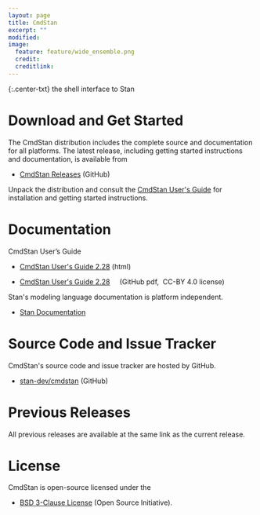 ```yaml
---
layout: page
title: CmdStan
excerpt: ""
modified:
image:
  feature: feature/wide_ensemble.png
  credit:
  creditlink:
---
```


{:.center-txt}
the shell interface to Stan


# Download and Get Started

The CmdStan distribution includes the complete source and
documentation for all platforms.  The latest release, including
getting started instructions and documentation, is available from

* [CmdStan Releases](https://github.com/stan-dev/cmdstan/releases)
  <span class="note">(GitHub)</span>

Unpack the distribution and consult the <a href="/docs/2_28/cmdstan-guide/cmdstan-installation.html">CmdStan User's Guide</a> for installation and getting started instructions.



# Documentation

CmdStan User’s Guide

* [CmdStan User's Guide 2.28](/docs/2_28/cmdstan-guide/index.html)
  <span class="note">(html)</span>

* [CmdStan User's Guide 2.28](/docs/2_28/cmdstan-guide-2_28.pdf)
  <span class="note">&nbsp; &nbsp; (GitHub pdf,&nbsp; CC-BY 4.0 license)</span>

Stan's modeling language documentation is platform independent.

* <p>
  <a href="/documentation/">Stan Documentation</a>
  </p>


# Source Code and Issue Tracker

CmdStan's source code and issue tracker are hosted by GitHub.

* <p>
  <a href="https://github.com/stan-dev/cmdstan">stan-dev/cmdstan</a>
  <span class="note">(GitHub)</span>
  </p>


# Previous Releases

All previous releases are available at the same link as the current
release.

# License

CmdStan is open-source licensed under the

* <p>
  <a href="https://opensource.org/licenses/BSD-3-Clause">BSD 3-Clause License</a>
  <span class="note">(Open Source Initiative)</span>.
  </p>
